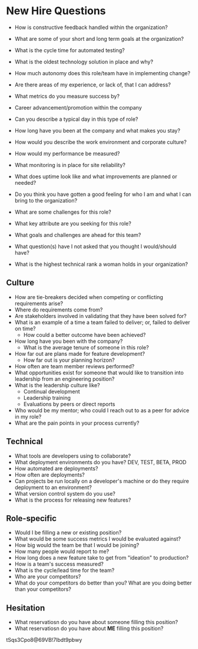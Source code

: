 # New Hire Questions

  * How is constructive feedback handled within the organization?
  * What are some of your short and long term goals at the organization?
  * What is the cycle time for automated testing?
  * What is the oldest technology solution in place and why?
  * How much autonomy does this role/team have in implementing change?
  * Are there areas of my experience, or lack of, that I can address?

  * What metrics do you measure success by?
  * Career advancement/promotion within the company
  * Can you describe a typical day in this type of role?
  * How long have you been at the company and what makes you stay?
  * How would you describe the work environment and corporate culture?
  * How would my performance be measured?
  * What monitoring is in place for site reliability?
  * What does uptime look like and what improvements are planned or needed?
  * Do you think you have gotten a good feeling for who I am and what I can bring to the organization?

  * What are some challenges for this role?
  * What key attribute are you seeking for this role?
  * What goals and challenges are ahead for this team?
  * What question(s) have I not asked that you thought I would/should have?
  * What is the highest technical rank a woman holds in your organization?


## Culture

  * How are tie-breakers decided when competing or conflicting requirements arise?
  * Where do requirements come from?
  * Are stakeholders involved in validating that they have been solved for?
  * What is an example of a time a team failed to deliver; or, failed to deliver on time?
    - How could a better outcome have been achieved?
  * How long have you been with the company?
    - What is the average tenure of someone in this role?
  * How far out are plans made for feature development?
    - How far out is your planning horizon?
  * How often are team member reviews performed?
  * What opportunities exist for someone that would like to transition into leadership from an engineering position?
  * What is the leadership culture like?
      - Continual development
      - Leadership training
      - Evaluations by peers or direct reports
  * Who would be my mentor; who could I reach out to as a peer for advice in my role?
  * What are the pain points in your process currently?


## Technical

  * What tools are developers using to collaborate?
  * What deployment environments do you have? DEV, TEST, BETA, PROD
  * How automated are deployments?
  * How often are deployments?
  * Can projects be run locally on a developer's machine or do they require deployment to an environment?
  * What version control system do you use?
  * What is the process for releasing new features?


## Role-specific

  * Would I be filling a new or existing position?
  * What would be some success metrics I would be evaluated against?
  * How big would the team be that I would be joining?
  * How many people would report to me?
  * How long does a new feature take to get from "ideation" to production?
  * How is a team's success measured?
  * What is the cycle/lead time for the team?
  * Who are your competitors?
  * What do your competitors do better than you? What are you doing better than your competitors?


## Hesitation

  * What reservatiosn do you have about someone filling this position?
  * What reservatiosn do you have about **ME** filling this position?

tSqs3Cpo8@69VB!7lbdt9pbwy
